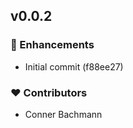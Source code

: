 
## v0.0.2


### 🚀 Enhancements

  - Initial commit (f88ee27)

### ❤️  Contributors

- Conner Bachmann

